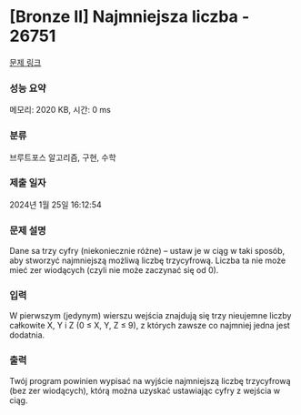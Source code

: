 # [Bronze II] Najmniejsza liczba - 26751 

[문제 링크](https://www.acmicpc.net/problem/26751) 

### 성능 요약

메모리: 2020 KB, 시간: 0 ms

### 분류

브루트포스 알고리즘, 구현, 수학

### 제출 일자

2024년 1월 25일 16:12:54

### 문제 설명

<p>Dane sa trzy cyfry (niekoniecznie różne) – ustaw je w ciąg w taki sposób, aby stworzyć najmniejszą możliwą liczbę trzycyfrową. Liczba ta nie może mieć zer wiodących (czyli nie może zaczynać się od 0).</p>

### 입력 

 <p>W pierwszym (jedynym) wierszu wejścia znajdują się trzy nieujemne liczby całkowite X, Y i Z (0 ≤ X, Y, Z ≤ 9), z których zawsze co najmniej jedna jest dodatnia.</p>

### 출력 

 <p>Twój program powinien wypisać na wyjście najmniejszą liczbę trzycyfrową (bez zer wiodących), którą można uzyskać ustawiając cyfry z wejścia w ciąg.</p>


